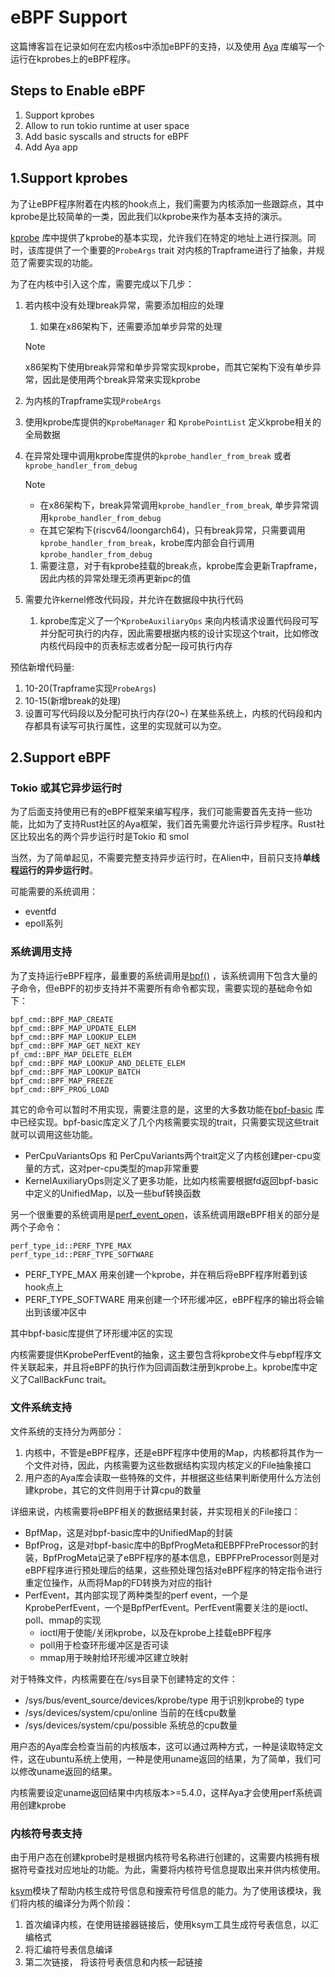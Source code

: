 # eBPF Support

这篇博客旨在记录如何在宏内核os中添加eBPF的支持，以及使用 [Aya](https://github.com/aya-rs/aya) 库编写一个运行在kprobes上的eBPF程序。

## Steps to Enable eBPF

1. Support kprobes
2. Allow to run tokio runtime at user space
3. Add basic syscalls and structs for eBPF
4. Add Aya app



## 1.Support kprobes

为了让eBPF程序附着在内核的hook点上，我们需要为内核添加一些跟踪点，其中kprobe是比较简单的一类，因此我们以kprobe来作为基本支持的演示。

[kprobe](https://github.com/Godones/ext_ebpf) 库中提供了kprobe的基本实现，允许我们在特定的地址上进行探测。同时，该库提供了一个重要的`ProbeArgs`  trait 对内核的Trapframe进行了抽象，并规范了需要实现的功能。

为了在内核中引入这个库，需要完成以下几步：

1. 若内核中没有处理break异常，需要添加相应的处理

   1. 如果在x86架构下，还需要添加单步异常的处理

   > [!NOTE]
   >
   > x86架构下使用break异常和单步异常实现kprobe，而其它架构下没有单步异常，因此是使用两个break异常来实现kprobe

2. 为内核的Trapframe实现`ProbeArgs`

3. 使用kprobe库提供的`KprobeManager` 和 `KprobePointList` 定义kprobe相关的全局数据

4. 在异常处理中调用kprobe库提供的`kprobe_handler_from_break` 或者 `kprobe_handler_from_debug`

   > [!NOTE]
   >
   > - 在x86架构下，break异常调用`kprobe_handler_from_break`, 单步异常调用`kprobe_handler_from_debug`
   > - 在其它架构下(riscv64/loongarch64)，只有break异常，只需要调用`kprobe_handler_from_break`，krobe库内部会自行调用`kprobe_handler_from_debug`

   1. 需要注意，对于有kprobe挂载的break点，kprobe库会更新Trapframe，因此内核的异常处理无须再更新pc的值

5. 需要允许kernel修改代码段，并允许在数据段中执行代码

   1. kprobe库定义了一个`KprobeAuxiliaryOps` 来向内核请求设置代码段可写并分配可执行的内存，因此需要根据内核的设计实现这个trait，比如修改内核代码段中的页表标志或者分配一段可执行内存



预估新增代码量: 

1. 10-20(Trapframe实现`ProbeArgs`)
2. 10-15(新增break的处理)
3. 设置可写代码段以及分配可执行内存(20~) 在某些系统上，内核的代码段和内存都具有读写可执行属性，这里的实现就可以为空。



## 2.Support eBPF

### Tokio 或其它异步运行时

为了后面支持使用已有的eBPF框架来编写程序，我们可能需要首先支持一些功能，比如为了支持Rust社区的Aya框架，我们首先需要允许运行异步程序。Rust社区比较出名的两个异步运行时是Tokio 和 smol

当然，为了简单起见，不需要完整支持异步运行时，在Alien中，目前只支持**单线程运行的异步运行时**。

可能需要的系统调用：

- eventfd
- epoll系列

### 系统调用支持

为了支持运行eBPF程序，最重要的系统调用是[bpf()](https://man7.org/linux/man-pages/man2/bpf.2.html) ，该系统调用下包含大量的子命令，但eBPF的初步支持并不需要所有命令都实现，需要实现的基础命令如下：

```
bpf_cmd::BPF_MAP_CREATE
bpf_cmd::BPF_MAP_UPDATE_ELEM
bpf_cmd::BPF_MAP_LOOKUP_ELEM
bpf_cmd::BPF_MAP_GET_NEXT_KEY
pf_cmd::BPF_MAP_DELETE_ELEM
bpf_cmd::BPF_MAP_LOOKUP_AND_DELETE_ELEM
bpf_cmd::BPF_MAP_LOOKUP_BATCH
bpf_cmd::BPF_MAP_FREEZE
bpf_cmd::BPF_PROG_LOAD
```

其它的命令可以暂时不用实现，需要注意的是，这里的大多数功能在[bpf-basic](https://github.com/Godones/ext_ebpf) 库中已经实现。bpf-basic库定义了几个内核需要实现的trait，只需要实现这些trait就可以调用这些功能。

- PerCpuVariantsOps 和 PerCpuVariants两个trait定义了内核创建per-cpu变量的方式，这对per-cpu类型的map非常重要
- KernelAuxiliaryOps则定义了更多功能，比如内核需要根据fd返回bpf-basic中定义的UnifiedMap，以及一些buf转换函数

另一个很重要的系统调用是[perf_event_open](https://man7.org/linux/man-pages/man2/perf_event_open.2.html)，该系统调用跟eBPF相关的部分是两个子命令：

```
perf_type_id::PERF_TYPE_MAX
perf_type_id::PERF_TYPE_SOFTWARE
```

- PERF_TYPE_MAX 用来创建一个kprobe，并在稍后将eBPF程序附着到该hook点上
- PERF_TYPE_SOFTWARE 用来创建一个环形缓冲区，eBPF程序的输出将会输出到该缓冲区中

其中bpf-basic库提供了环形缓冲区的实现

内核需要提供KprobePerfEvent的抽象，这主要包含将kprobe文件与ebpf程序文件关联起来，并且将eBPF的执行作为回调函数注册到kprobe上。kprobe库中定义了CallBackFunc trait。



### 文件系统支持

文件系统的支持分为两部分：

1. 内核中，不管是eBPF程序，还是eBPF程序中使用的Map，内核都将其作为一个文件对待，因此，内核需要为这些数据结构实现内核定义的File抽象接口
2. 用户态的Aya库会读取一些特殊的文件，并根据这些结果判断使用什么方法创建kprobe，其它的文件则用于计算cpu的数量

详细来说，内核需要将eBPF相关的数据结果封装，并实现相关的File接口：

- BpfMap，这是对bpf-basic库中的UnifiedMap的封装
- BpfProg，这是对bpf-basic库中的BpfProgMeta和EBPFPreProcessor的封装，BpfProgMeta记录了eBPF程序的基本信息，EBPFPreProcessor则是对eBPF程序进行预处理后的结果，这些预处理包括对eBPF程序的特定指令进行重定位操作，从而将Map的FD转换为对应的指针
- PerfEvent，其内部实现了两种类型的perf event，一个是KprobePerfEvent，一个是BpfPerfEvent。PerfEvent需要关注的是ioctl、poll、mmap的实现
  - ioctl用于使能/关闭kprobe，以及在kprobe上挂载eBPF程序
  - poll用于检查环形缓冲区是否可读
  - mmap用于映射给环形缓冲区建立映射

对于特殊文件，内核需要在在/sys目录下创建特定的文件：

- /sys/bus/event_source/devices/kprobe/type 用于识别kprobe的 type
- /sys/devices/system/cpu/online  当前的在线cpu数量
- /sys/devices/system/cpu/possible 系统总的cpu数量

用户态的Aya库会检查当前的内核版本，这可以通过两种方式，一种是读取特定文件，这在ubuntu系统上使用，一种是使用uname返回的结果，为了简单，我们可以修改uname返回的结果。

内核需要设定uname返回结果中内核版本>=5.4.0，这样Aya才会使用perf系统调用创建kprobe



### 内核符号表支持

由于用户态在创建kprobe时是根据内核符号名称进行创建的，这需要内核拥有根据符号查找对应地址的功能。为此，需要将内核符号信息提取出来并供内核使用。

[ksym](https://github.com/Godones/ext_ebpf)模块了帮助内核生成符号信息和搜索符号信息的能力。为了使用该模块，我们将内核的编译分为两个阶段：

1. 首次编译内核，在使用链接器链接后，使用ksym工具生成符号表信息，以汇编格式
2. 将汇编符号表信息编译
3. 第二次链接， 将该符号表信息和内核一起链接





